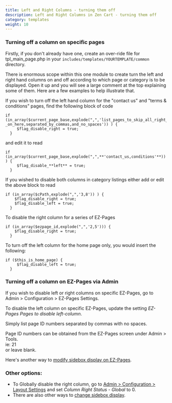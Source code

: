 ```yaml
---
title: Left and Right Columns - turning them off 
description: Left and Right Columns in Zen Cart - turning them off 
category: templates
weight: 10
---
```


### Turning off a column on specific pages 

Firstly, if you don't already have one, create an over-ride file for tpl_main_page.php in your `includes/templates/YOURTEMPLATE/common` directory.  

There is enormous scope within this one module to create turn the left and right hand columns on and off according to which page or category is to be displayed. Open it up and you will see a large comment at the top explaining some of them. Here are a few examples to help illustrate that.

If you wish to turn off the left hand column for the "contact us" and "terms & conditions" pages, find the following block of code  

```
if (in_array($current_page_base,explode(",",'list_pages_to_skip_all_right_sideboxes _on_here,separated_by_commas,and_no_spaces')) ) {  
     $flag_disable_right = true;  
  }
```

and edit it to read  

```
if (in_array($current_page_base,explode(",",**'contact_us,conditions'**)) ) {  
     $flag_disable_**left** = true;  
  }
```

If you wished to disable both columns in category listings either add or edit the above block to read  
```
if (in_array($cPath,explode(",",'3,8')) ) {  
    $flag_disable_right = true;  
    $flag_disable_left = true;  
  }
```

To disable the right column for a series of EZ-Pages  
```
if (in_array($ezpage_id,explode(",",'2,5'))) {  
    $flag_disable_right = true;  
  }
```

To turn off the left column for the home page only, you would insert the following:  

```
if ($this_is_home_page) {  
     $flag_disable_left = true;  
  }
```



### Turning off a column on EZ-Pages via Admin 
If you wish to disable left or right columns on specific EZ-Pages, go to 
Admin > Configuration > EZ-Pages Settings. 

To disable the left column on specific EZ-Pages, update the setting 
*EZ-Pages Pages to disable left-column*.

Simply list page ID numbers separated by commas with no spaces.  

Page ID numbers can be obtained from the EZ-Pages screen under Admin > Tools.  
ie: 21  
or leave blank.  

Here's another way to [modify sidebox display on EZ-Pages](/user/ezpages/sidebox_display_changes/).

### Other options: 
- To Globally disable the right column, go to 
[Admin > Configuration > Layout Settings](/user/admin_pages/configuration/configuration_layoutsettings/) and  set *Column Right Status - Global* to 0.
- There are also other ways to [change sidebox display](/user/sideboxes/suppressing_sidebox_display).

